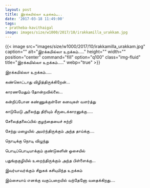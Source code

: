 ```yaml
---
layout: post
title: இரக்கமில்லா உறக்கம்…..
date: '2017-03-18 11:49:00'
tags:
- pratheba-kavithaigal
image: images/size/w1000/2017/10/irakkamilla_urakkam.jpg
---
```


{{< image src="images/size/w1000/2017/10/irakkamilla_urakkam.jpg" caption="" alt="இரக்கமில்லா உறக்கம்….." height="" width="" position="center" command="fill" option="q100" class="img-fluid" title="இரக்கமில்லா உறக்கம்….."  webp="true"  >}}



இரக்கமில்லா உறக்கம்…..


கண்கொட்டாது விழித்திருக்கிறேன்…

காரணமேதும் தோன்றவில்லை…

கன்றிப்போன கண்ணுக்குள்ளே கனவுகள் வளர்த்து

காடுமேடு அலைந்து திரியும் சீருடைக்காரனுக்கு…..

சேலைத்தலைப்பில் குழந்தையைச் சுற்றி

சேற்று மழையில் அமர்ந்திருக்கும் அந்த தாய்க்கு….

நொடிக்கு நொடி விழுந்து

பொடிப்பொடியாக்கும் குண்டுகளின் ஓசையில்

பதுங்குகுழியில் உறைந்திருக்கும் அந்த பிள்ளைக்கு…

இவர்யாவர்க்கும் சிறுகக் கசியுமிந்த உறக்கம்

இம்சையாய் எனக்கு வகுப்பறையில் வந்தேனோ வதைக்கிறது….
